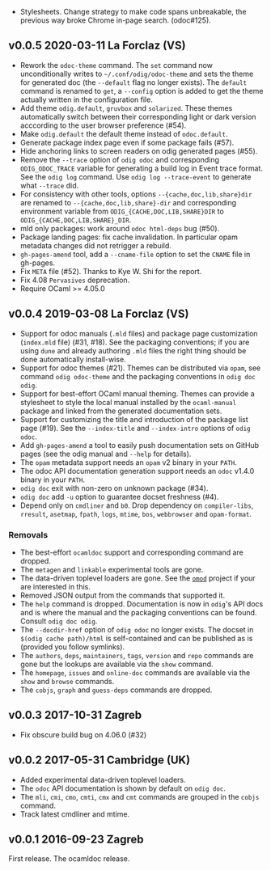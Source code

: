 
- Stylesheets. Change strategy to make code spans unbreakable,
  the previous way broke Chrome in-page search. (odoc#125).

v0.0.5 2020-03-11 La Forclaz (VS)
---------------------------------

- Rework the `odoc-theme` command. The `set` command now
  unconditionally writes to `~/.conf/odig/odoc-theme` and sets the
  theme for generated doc (the `--default` flag no longer exists).
  The `default` command is renamed to `get`, a `--config` option is
  added to get the theme actually written in the configuration file.
- Add theme `odig.default`, `gruvbox` and `solarized`. These themes
  automatically switch between their corresponding light or dark 
  version acccording to the user browser preference (#54).
- Make `odig.default` the default theme instead of `odoc.default`.
- Generate package index page even if some package fails (#57).
- Hide anchoring links to screen readers on odig generated pages (#55).
- Remove the `--trace` option of `odig odoc` and corresponding
  `ODIG_ODOC_TRACE` variable for generating a build log in Event trace
  format. See the `odig log` command. Use `odig log --trace-event` to
  generate what `--trace` did.
- For consistency with other tools, options `--{cache,doc,lib,share}dir` 
  are renamed to `--{cache,doc,lib,share}-dir` and corresponding 
  environment variable from `ODIG_{CACHE,DOC,LIB,SHARE}DIR` to
  `ODIG_{CACHE,DOC,LIB,SHARE}_DIR`.
- mld only packages: work around `odoc html-deps` bug (#50).
- Package landing pages: fix cache invalidation. In particular opam metadata
  changes did not retrigger a rebuild.
- `gh-pages-amend` tool, add a `--cname-file` option to set
  the `CNAME` file in gh-pages.
- Fix `META` file (#52). Thanks to Kye W. Shi for the report.
- Fix 4.08 `Pervasives` deprecation.
- Require OCaml >= 4.05.0 


v0.0.4 2019-03-08 La Forclaz (VS)
---------------------------------

- Support for odoc manuals (`.mld` files) and package page customization
  (`index.mld` file) (#31, #18). See the packaging conventions; if you are
  using `dune` and already authoring `.mld` files the right thing should
  be done automatically install-wise.
- Support for odoc themes (#21). Themes can be distributed via `opam`, see
  command `odig odoc-theme` and the packaging conventions in `odig doc odig`.
- Support for best-effort OCaml manual theming. Themes can provide a stylesheet
  to style the local manual installed by the `ocaml-manual` package and linked
  from the generated documentation sets.
- Support for customizing the title and introduction of the package list
  page (#19). See the `--index-title` and `--index-intro` options of
  `odig odoc`.
- Add `gh-pages-amend` a tool to easily push documentation sets on
  GitHub pages (see the odig manual and `--help` for details).
- The `opam` metadata support needs an `opam` v2 binary in your `PATH`.
- The odoc API documentation generation support needs an `odoc` v1.4.0
  binary in your `PATH`.
- `odig doc` exit with non-zero on unknown package (#34).
- `odig doc` add `-u` option to guarantee docset freshness (#4).
- Depend only on `cmdliner` and `b0`. Drop dependency on `compiler-libs`,
  `rresult`, `asetmap`, `fpath`, `logs`, `mtime`, `bos`, `webbrowser` and
  `opam-format`.

### Removals

- The best-effort `ocamldoc` support and corresponding command are dropped.
- The `metagen` and `linkable` experimental tools are gone.
- The data-driven toplevel loaders are gone. See the
  [`omod`](https://erratique.ch/software/omod) project if your
  are interested in this.
- Removed JSON output from the commands that supported it.
- The `help` command is dropped. Documentation is now in `odig`'s API
  docs and is where the manual and the packaging conventions can be
  found. Consult `odig doc odig`.
- The `--docdir-href` option of `odig odoc` no longer exists. The
  docset in `$(odig cache path)/html` is self-contained and can be
  published as is (provided you follow symlinks).
- The `authors`, `deps`, `maintainers`, `tags`, `version` and `repo` commands
  are gone but the lookups are available via the `show` command.
- The `homepage`, `issues` and `online-doc` commands are available via
  the `show` and `browse` commands.
- The `cobjs`, `graph` and `guess-deps` commands are dropped.

v0.0.3 2017-10-31 Zagreb
------------------------

- Fix obscure build bug on 4.06.0 (#32)

v0.0.2 2017-05-31 Cambridge (UK)
--------------------------------

- Added experimental data-driven toplevel loaders.
- The `odoc` API documentation is shown by default on `odig doc`.
- The `mli`, `cmi`, `cmo`, `cmti`, `cmx` and `cmt` commands are grouped in
  the `cobjs` command.
- Track latest cmdliner and mtime.

v0.0.1 2016-09-23 Zagreb
------------------------

First release. The ocamldoc release.
